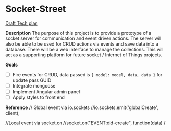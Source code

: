 Socket-Street
=

[Draft Tech plan](https://www.dropbox.com/s/4306gm5obwo1ctj/Socket-Street-plan-1-3-2016.jpg)

**Description**
The purpose of this project is to provide a prototype of a socket server for communication and event driven actions.
The server will also be able to be used for CRUD actions via events and save data into a database. There will be a web 
interface to manage the collections. This will act as a supporting platform for future socket / Internet of Things projects.

**Goals** 
* [ ] Fire events for CRUD, data passed is `{ model: model, data, data }` for update pass GUID
* [ ] Integrate mongoose
* [ ] Implement Angular admin panel
* [ ] Apply styles to front end

**Reference**
// Global event via io.sockets
//io.sockets.emit('globalCreate', client);

//Local event via socket.on
//socket.on("EVENT:did-create", function(data) {
